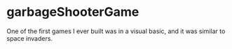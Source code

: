 # garbageShooterGame
One of the first games I ever built was in a visual basic, and it was similar to space invaders.
